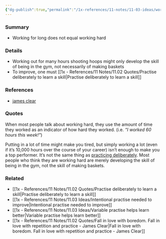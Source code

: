 ```yaml
---
{"dg-publish":true,"permalink":"/1x-references/11-notes/11-03-ideas/working-for-long-is-not-the-same-as-working-hard/","title":"Working for long is not the same as working hard","created":"2024-06-20T12:14:33.822+03:00","updated":"2024-06-20T12:18:43.997+03:00"}
---
```



### Summary
- Working for long does not equal working hard

### Details
- Working out for many hours shooting hoops might only develop the skill of being in the gym, not necessarily of making baskets
- To improve, one must [[1x - References/11 Notes/11.02 Quotes/Practise deliberately to learn a skill\|Practise deliberately to learn a skill]]

### References
- [james clear](https://jamesclear.com/deliberate-practice)

### Quotes
When most people talk about working hard, they use the amount of time they worked as an indicator of how hard they worked. (i.e. _“I worked 60 hours this week!”_)

Putting in a lot of time might make you tired, but simply working a lot (even if it’s 10,000 hours over the course of your career) isn’t enough to make you a top performer. It’s not the same thing as [practicing deliberately](https://jamesclear.com/beginners-guide-deliberate-practice). Most people who think they are working hard are merely developing the skill of being in the gym, not the skill of making baskets.

### Related
- [[1x - References/11 Notes/11.02 Quotes/Practise deliberately to learn a skill\|Practise deliberately to learn a skill]]
- [[1x - References/11 Notes/11.03 Ideas/Intentional practise needed to improve\|Intentional practise needed to improve]]
- [[1x - References/11 Notes/11.03 Ideas/Variable practise helps learn better\|Variable practise helps learn better]]
- [[1x - References/11 Notes/11.02 Quotes/Fall in love with boredom. Fall in love with repetition and practice - James Clear\|Fall in love with boredom. Fall in love with repetition and practice - James Clear]]
